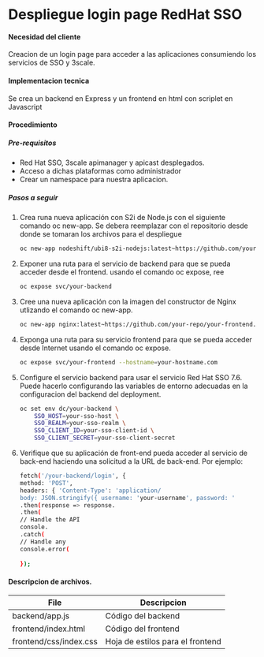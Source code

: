 # Despliegue login page RedHat SSO
#### Necesidad del cliente
Creacion de un login page para acceder a las aplicaciones consumiendo los servicios de SSO y 3scale.

#### Implementacion tecnica
Se crea un backend en Express y un frontend en html con scriplet en Javascript

#### Procedimiento
##### **Pre-requisitos**
- Red Hat SSO, 3scale apimanager y apicast desplegados.
- Acceso a dichas plataformas como administrador
- Crear un namespace para nuestra aplicacion.

##### **Pasos a seguir**
1) Crea runa nueva aplicación con S2i de Node.js con el siguiente comando oc new-app. Se debera reemplazar con el repositorio desde donde se tomaran los archivos para el despliegue
    ```sh
    oc new-app nodeshift/ubi8-s2i-nodejs:latest~https://github.com/your-repo/your-backend.git --name=your-backend
    ```
2) Exponer una ruta para el servicio de backend para que se pueda acceder desde el frontend. usando el comando oc expose, ree
    ```sh
    oc expose svc/your-backend
    ```
    
3) Cree una nueva aplicación con la imagen del constructor de Nginx utlizando el comando oc new-app. 
    ```sh
    oc new-app nginx:latest~https://github.com/your-repo/your-frontend.git --name=your-frontend
    ```

4) Exponga una ruta para su servicio frontend para que se pueda acceder desde Internet usando el comando oc expose.
    ```sh
    oc expose svc/your-frontend --hostname=your-hostname.com
    ```
5) Configure el servicio backend para usar el servicio Red Hat SSO 7.6. Puede hacerlo configurando las variables de entorno adecuadas en la configuracion del backend del deployment.

    ```sh
    oc set env dc/your-backend \  
        SSO_HOST=your-sso-host \
        SSO_REALM=your-sso-realm \
        SSO_CLIENT_ID=your-sso-client-id \
        SSO_CLIENT_SECRET=your-sso-client-secret 
    ```


6) Verifique que su aplicación de front-end pueda acceder al servicio de back-end haciendo una solicitud a la URL de back-end. Por ejemplo:

    ```sh
    fetch('/your-backend/login', {
    method: 'POST',
    headers: { 'Content-Type': 'application/
    body: JSON.stringify({ username: 'your-username', password: '
    .then(response => response.
    .then(
    // Handle the API 
    console.
    .catch(
    // Handle any 
    console.error(
        
    });
    ```


#### Descripcion de archivos.
| File | Descripcion |
| ------ | ------ |
| backend/app.js | Código del backend|
| frontend/index.html | Código del frontend |
| frontend/css/index.css | Hoja de estilos para el frontend |
